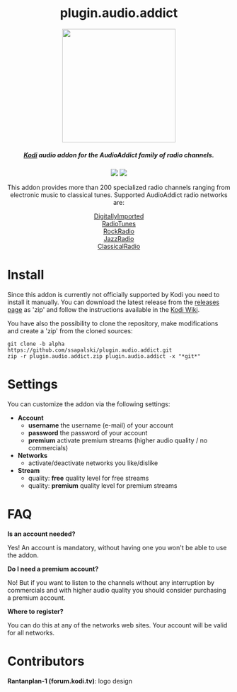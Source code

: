 <div align="center">

# plugin.audio.addict

<img src="https://github.com/ssapalski/plugin.audio.addict/blob/alpha/icon.png?raw=true" width="256p" height="256px"/>

##### [Kodi](http://www.kodi.tv) audio addon for the AudioAddict family of radio channels.

![](https://img.shields.io/github/release/ssapalski/plugin.audio.addict/all.svg)
![](https://img.shields.io/github/license/ssapalski/plugin.audio.addict.svg)

This addon provides more than 200 specialized radio channels ranging from electronic music to classical tunes. Supported AudioAddict radio networks are:

[DigitallyImported](http://www.di.fm)<br/>
[RadioTunes](http://www.radiotunes.com)<br/>
[RockRadio](http://www.rockradio.com)<br/>
[JazzRadio](http://www.jazzradio.com)<br/>
[ClassicalRadio](http://www.classicalradio.com)

</div>

# Install
Since this addon is currently not officially supported by Kodi you need to install it manually. You can download the latest release from the [releases page](https://github.com/ssapalski/plugin.audio.addict/releases) as 'zip' and follow the instructions available in the [Kodi Wiki](http://kodi.wiki/view/HOW-TO:Install_add-ons_from_zip_files).

You have also the possibility to clone the repository, make modifications and create a 'zip' from the cloned sources:

```
git clone -b alpha https://github.com/ssapalski/plugin.audio.addict.git
zip -r plugin.audio.addict.zip plugin.audio.addict -x "*git*"
```

# Settings
You can customize the addon via the following settings:
  * **Account**
    * **username** the username (e-mail) of your account
    * **password** the password of your account
    * **premium** activate premium streams (higher audio quality / no commercials)
  * **Networks**
    * activate/deactivate networks you like/dislike
  * **Stream**
    * quality: **free** quality level for free streams
    * quality: **premium** quality level for premium streams

# FAQ
**Is an account needed?**

Yes! An account is mandatory, without having one you won't be able to use the addon.

**Do I need a premium account?**

No! But if you want to listen to the channels without any interruption by commercials and with higher audio quality you should consider purchasing a premium account.

**Where to register?**

You can do this at any of the networks web sites. Your account will be valid for all networks.

# Contributors

**Rantanplan-1 (forum.kodi.tv)**: logo design

